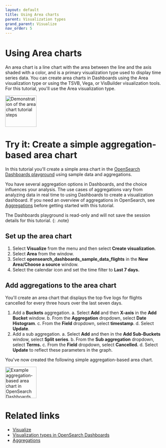 ```yaml
---
layout: default
title: Using Area charts
parent: Visualization types
grand_parent: Visualize
nav_order: 5
---
```


# Using Area charts

An area chart is a line chart with the area between the line and the axis shaded with a color, and is a primary visualization type used to display time series data. You can create area charts in Dashboards using the Area visualization type or using the TSVB, Vega, or VisBuilder visualization tools. For this tutorial, you'll use the Area visualization type.

<img src="{{site.url}}{{site.baseurl}}/images/dashboards/aggregation-based-area.gif" alt="Demonstration of the area chart tutorial steps" height="100">

# Try it: Create a simple aggregation-based area chart

In this tutorial you'll create a simple area chart in the [OpenSearch Dashboards playground](https://playground.opensearch.org/app/home#/) using sample data and aggregations.

You have several aggregation options in Dashboards, and the choice influences your analysis. The use cases of aggregations vary from analyzing data in real time to using Dashboards to create a visualization dashboard. If you need an overview of aggregations in OpenSearch, see [Aggregations]({{site.url}}{{site.baseurl}}/opensearch/aggregations/) before getting started with this tutorial.

The Dashboards playground is read-only and will not save the session details for this tutorial.
{: .note}

## Set up the area chart

1. Select **Visualize** from the menu and then select **Create visualization**.
2. Select **Area** from the window.
3. Select **opensearch_dashboards_sample_data_flights** in the **New Area/Choose a source** window.
4. Select the calendar icon and set the time filter to **Last 7 days.**

## Add aggregations to the area chart

You'll create an area chart that displays the top five logs for flights cancelled for every three hours over the last seven days.

1. Add a **Buckets** aggregation.
   a. Select **Add** and then **X-axis** in the **Add Bucket** window.
   b. From the **Aggregation** dropdown, select **Date Histogram**. 
   c. From the **Field** dropdown, select **timestamp**. 
   d. Select **Update**. 
2. Add a sub aggregation.
   a. Select **Add** and then in the **Add Sub-Buckets** window, select **Split series**.
   b. From the **Sub aggregation** dropdown, select **Terms.**
   c. From the **Field** dropdown, select **Cancelled.**
   d. Select **Update** to reflect these parameters in the graph.  

You've now created the following simple aggregation-based area chart.

<img src="{{site.url}}{{site.baseurl}}/images/aggregation-area.png" alt="Example aggregation-based area chart in OpenSearch Dashboards" height="100">

# Related links

- [Visualize]({{site.url}}{{site.baseurl}}/dashboards/visualize/viz-index/)
- [Visualization types in OpenSearch Dashboards]({{site.url}}{{site.baseurl}}/dashboards/visualize/viz-types/)
- [Aggregations]({{site.url}}{{site.baseurl}}/opensearch/aggregations/)
